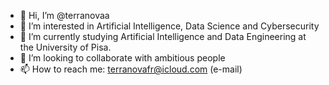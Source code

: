 - 👋 Hi, I’m @terranovaa
- 👀 I’m interested in Artificial Intelligence, Data Science and Cybersecurity
- 🌱 I’m currently studying Artificial Intelligence and Data Engineering at the University of Pisa.
- 💞️ I’m looking to collaborate with ambitious people
- 📫 How to reach me: terranovafr@icloud.com (e-mail)

<!---
terranovaa/terranovaa is a ✨ special ✨ repository because its `README.md` (this file) appears on your GitHub profile.
You can click the Preview link to take a look at your changes.
--->

